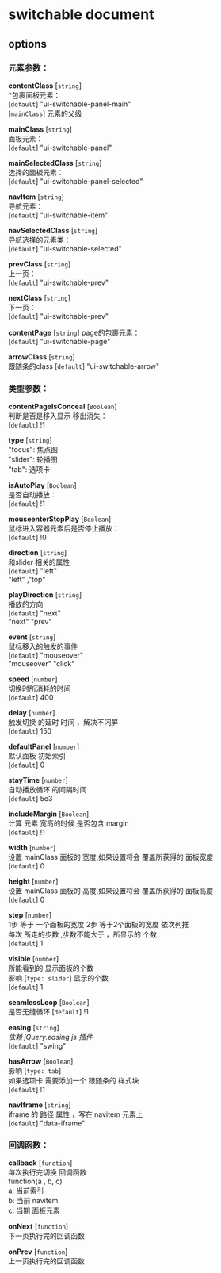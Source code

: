 switchable document
===================
options
----------------------
### 元素参数：
**contentClass** [`string`]  
    *包裹面板元素：   
   [`default`] "ui-switchable-panel-main"  
   [`mainClass`] 元素的父级  
        
**mainClass** [`string`]  
    面板元素：  
    [`default`] "ui-switchable-panel"
    
**mainSelectedClass** [`string`]  
    选择的面板元素：   
    [`default`] "ui-switchable-panel-selected"
   
**navItem**  [`string`]  
     导航元素：  
     [`default`] "ui-switchable-item"
     
**navSelectedClass** [`string`]  
    导航选择的元素类：  
     [`default`] "ui-switchable-selected"
     
**prevClass** [`string`]  
    上一页：  
 [`default`] "ui-switchable-prev"
 
 **nextClass** [`string`]  
     下一页：  
  [`default`] "ui-switchable-prev"
  
**contentPage** [`string`]
    page的包裹元素：  
  [`default`] "ui-switchable-page"

**arrowClass** [`string`]  
    跟随条的class
    [`default`] "ui-switchable-arrow"
    
### 类型参数：  
**contentPageIsConceal**  [`Boolean`]  
      判断是否是移入显示 移出消失：  
      [`default`] !1

 **type** [`string`]  
  "focus":  焦点图  
  "slider": 轮播图  
  "tab":    选项卡  
  
**isAutoPlay** [`Boolean`]  
    是否自动播放：  
   [`default`] !1  
   
**mouseenterStopPlay** [`Boolean`]  
    鼠标进入容器元素后是否停止播放：   
     [`default`] !0
     
 **direction** [`string`]  
    和slider 相关的属性  
    [`default`]  "left"  
    "left" ,"top"
    
 **playDirection** [`string`]  
    播放的方向  
    [`default`]  "next"  
    "next" "prev"
    
**event** [`string`]  
    鼠标移入的触发的事件  
    [`default`]  "mouseover"  
    "mouseover" "click"
    
 **speed**  [`number`]  
    切换时所消耗的时间  
   [`default`] 400
   
**delay**  [`number`]  
    触发切换 的延时 时间 ，解决不闪屏  
    [`default`] 150
    
**defaultPanel** [`number`]  
    默认面板 初始索引  
    [`default`] 0
    
**stayTime** [`number`]  
    自动播放循环 的间隔时间  
    [`default`] 5e3
    
**includeMargin** [`Boolean`]  
    计算 元素 宽高的时候 是否包含 margin  
     [`default`] !1
     
**width** [`number`]  
    设置 mainClass 面板的 宽度,如果设置将会 覆盖所获得的 面板宽度  
    [`default`] 0

**height** [`number`]  
 设置 mainClass 面板的 高度,如果设置将会 覆盖所获得的 面板高度  
    [`default`] 0

**step** [`number`]  
    1步 等于 一个面板的宽度 2步 等于2个面板的宽度 依次列推  
    每次 所走的步数 ,步数不能大于 ，所显示的 个数  
    [`default`] 1
    
**visible** [`number`]  
    所能看到的 显示面板的个数  
     影响 [`type: slider`] 显示的个数   
    [`default`] 1

**seamlessLoop** [`Boolean`]  
    是否无缝循环
    [`default`] !1
    
**easing** [`string`]  
    *依赖 jQuery.easing.js 插件*  
    [`default`] "swing"
 
**hasArrow**  [`Boolean`]  
     影响 [`type: tab`]  
      如果选项卡 需要添加一个 跟随条的 样式块  
      [`default`] !1

**navIframe**  [`string`]  
    iframe 的 路径 属性 ，写在 navitem 元素上  
    [`default`] "data-iframe"
      
### 回调函数：  
**callback** [`function`]  
    每次执行完切换 回调函数  
    function(a , b, c)  
        a: 当前索引  
        b: 当前 navitem  
        c: 当期 面板元素

**onNext** [`function`]  
    下一页执行完的回调函数
  

**onPrev** [`function`]  
    上一页执行完的回调函数  
